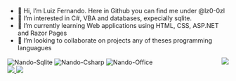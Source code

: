 <!---
lz0-0zl/lz0-0zl is a ✨ special ✨ repository because its `README.md` (this file) appears on your GitHub profile.
You can click the Preview link to take a look at your changes.
--->
- 👋 Hi, I’m Luiz Fernando. Here in Github you can find me under @lz0-0zl
- 👀 I’m interested in C#, VBA and databases, expecially sqlite.
- 🌱 I’m currently learning Web applications using HTML, CSS, ASP.NET and Razor Pages
- 💞️ I’m looking to collaborate on projects any of theses programming languagues

<a href = "mailto:lf.nando@yahoo.de">
  <img align="right" src="https://img.shields.io/badge/Ask%20me-anything-1abc9c.svg" target="_blank">
</a>

<img align="center" alt="Nando-Sqlite" src="https://img.shields.io/badge/SQLite-07405E?style=for-the-badge&logo=sqlite&logoColor=white"/>
<img align="center" alt="Nando-Csharp" src="https://img.shields.io/badge/C%23-239120?style=for-the-badge&logo=c-sharp&logoColor=white"/>
<img align="center" alt="Nando-Office" src="https://img.shields.io/badge/Microsoft_Office-D83B01?style=for-the-badge&logo=microsoft-office&logoColor=white"/>  

<div> 
  <a href="https://instagram.com/luizfernandofriedel" target="_blank">
    <img src="https://img.shields.io/badge/-Instagram-%23E4405F?style=for-the-badge&logo=instagram&logoColor=white" target="_blank"/>
  </a>
  <a href="https://www.linkedin.com/in/luiz-fernando-friedel-1a434641/" target="_blank">
    <img src="https://img.shields.io/badge/-LinkedIn-%230077B5?style=for-the-badge&logo=linkedin&logoColor=white" target="_blank"/>
  </a> 
</div>
